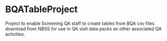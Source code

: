 # BQATableProject

Project to enable Screening QA staff to create tables from BQA csv files download from NBSS for use in QA visit data packs an other associated QA activities.